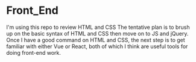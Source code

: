 # Front_End
I'm using this repo to review HTML and CSS
The tentative plan is to brush up on the basic syntax of HTML and CSS then move on to JS and jQuery. 
Once I have a good command on HTML and CSS, the next step is to get familiar with either Vue or React, both of which I think are useful tools for doing front-end work. 
